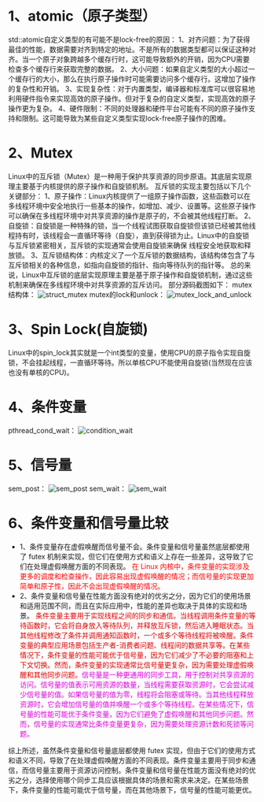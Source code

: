 # 1、atomic<T>（原子类型）
std::atomic自定义类型的有可能不是lock-free的原因：
1、对齐问题：为了获得最佳的性能，数据需要对齐到特定的地址。不是所有的数据类型都可以保证这种对齐。当一个原子对象跨越多个缓存行时，这可能导致额外的开销，因为CPU需要检查多个缓存行来获取完整的数据。
2、大小问题：如果自定义类型的大小超过一个缓存行的大小，那么在执行原子操作时可能需要访问多个缓存行。这增加了操作的复杂性和开销。
3、实现复杂性：对于内置类型，编译器和标准库可以很容易地利用硬件指令来实现高效的原子操作。但对于复杂的自定义类型，实现高效的原子操作更为复杂。
4、硬件限制：不同的处理器和硬件平台可能有不同的原子操作支持和限制。这可能导致为某些自定义类型实现lock-free原子操作的困难。

# 2、Mutex
Linux中的互斥锁（Mutex）是一种用于保护共享资源的同步原语。其底层实现原理主要基于内核提供的原子操作和自旋锁机制。
互斥锁的实现主要包括以下几个关键部分：
1、原子操作：Linux内核提供了一组原子操作函数，这些函数可以在多线程环境中安全地执行一些基本的操作，如增加、减少、设置等。这些原子操作可以确保在多线程环境中对共享资源的操作是原子的，不会被其他线程打断。
2、自旋锁：自旋锁是一种特殊的锁，当一个线程试图获取自旋锁但该锁已经被其他线程持有时，该线程会一直循环等待（自旋），直到获得锁为止。Linux中的自旋锁与互斥锁紧密相关，互斥锁的实现通常会使用自旋锁来确保
线程安全地获取和释放锁。
3、互斥锁结构体：内核定义了一个互斥锁的数据结构，该结构体包含了与互斥锁相关的各种信息，如指向自旋锁的指针、指向等待队列的指针等。
总的来说，Linux中互斥锁的底层实现原理主要是基于原子操作和自旋锁机制，通过这些机制来确保在多线程环境中对共享资源的互斥访问。
部分源码截图如下：
mutex结构体：
![struct_mutex](F://linuxlock//struct_mutex.jpg)
mutex的lock和unlock：
![mutex_lock_and_unlock](F://linuxlock//mutex_lock_and_unlock.jpg)

# 3、Spin Lock(自旋锁)
Linux中的spin_lock其实就是一个int类型的变量，使用CPU的原子指令实现自旋锁，不会挂起线程，一直循环等待。所以单核CPU不能使用自旋锁(当然现在应该也没有单核的CPU)。

# 4、条件变量
pthread_cond_wait：
![condition_wait](F://linuxlock//condition_wait.jpg)

# 5、信号量
sem_post：
![sem_post](F://linuxlock//sem_post.jpg)
sem_wait：
![sem_wait](F://linuxlock//sem_wait.jpg)

# 6、条件变量和信号量比较
+ 1、条件变量存在虚假唤醒而信号量不会。条件变量和信号量虽然底层都使用了 futex 机制来实现，但它们在使用方式和语义上存在一些差异，这导致了它们在处理虚假唤醒方面的不同表现。<font color= "#FF0000"> 在 Linux 内核中，条件变量的实现涉及更多的调度和检查操作，因此容易出现虚假唤醒的情况；而信号量的实现更加简单和原子性，因此不会出现虚假唤醒的情况。</font>
+ 2、条件变量和信号量在性能方面没有绝对的优劣之分，因为它们的使用场景和适用范围不同，而且在实际应用中，性能的差异也取决于具体的实现和场景。 <font color= "#dd0000">条件变量主要用于实现线程之间的同步和通信。当线程调用条件变量的等待函数时，它会将自身放入等待队列，并释放互斥锁，然后进入睡眠状态。当其他线程修改了条件并调用通知函数时，一个或多个等待线程将被唤醒。条件变量的典型应用场景包括生产者-消费者问题、线程间的数据共享等。在某些情况下，条件变量的性能可能优于信号量，因为它们减少了不必要的阻塞和上下文切换。然而，条件变量的实现通常比信号量更复杂，因为需要处理虚假唤醒和其他同步问题。</font><font color= "#dd00dd">信号量是一种更通用的同步工具，用于控制对共享资源的访问。信号量的值表示可用资源的数量，当线程需要获取资源时，它会尝试减少信号量的值。如果信号量的值为零，线程将会阻塞或等待。当其他线程释放资源时，它会增加信号量的值并唤醒一个或多个等待线程。在某些情况下，信号量的性能可能优于条件变量，因为它们避免了虚假唤醒和其他同步问题。然而，信号量的实现通常比条件变量更复杂，因为需要处理资源计数和死锁等问题。</font>

综上所述，虽然条件变量和信号量底层都使用 futex 实现，但由于它们的使用方式和语义不同，导致了在处理虚假唤醒方面的不同表现。条件变量主要用于同步和通信，而信号量主要用于资源访问控制。条件变量和信号量在性能方面没有绝对的优劣之分，选择使用哪个同步工具应该根据具体的场景和需求来决定。在某些场景下，条件变量的性能可能优于信号量，而在其他场景下，信号量的性能可能更优。
